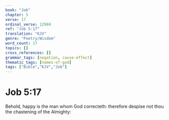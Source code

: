 ```yaml
---
book: "Job"
chapter: 5
verse: 17
ordinal_verse: 12969
ref: "Job 5:17"
translation: "KJV"
genre: "Poetry/Wisdom"
word_count: 17
topics: []
cross_references: []
grammar_tags: [negation, cause-effect]
thematic_tags: [names-of-god]
tags: ["Bible","KJV","Job"]
---
```


# Job 5:17

Behold, happy is the man whom God correcteth: therefore despise not thou the chastening of the Almighty:
